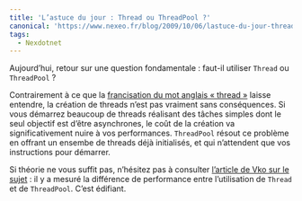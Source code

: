 ```yaml
---
title: 'L’astuce du jour : Thread ou ThreadPool ?'
canonical: 'https://www.nexeo.fr/blog/2009/10/06/lastuce-du-jour-thread-ou-threadpool/'
tags:
  - Nexdotnet
---
```


Aujourd’hui, retour sur une question fondamentale : faut-il utiliser `Thread` ou
`ThreadPool` ?

Contrairement à ce que la
[francisation du mot anglais «&nbsp;thread&nbsp;»](https://fr.wikipedia.org/wiki/Processus_l%C3%A9ger)
laisse entendre, la création de threads n’est pas vraiment sans conséquences. Si
vous démarrez beaucoup de <span lang="en">threads</span> réalisant des tâches
simples dont le seul objectif est d’être asynchrones, le coût de la création va
significativement nuire à vos performances. `ThreadPool` résout ce problème en
offrant un ensembe de threads déjà initialisés, et qui n’attendent que vos
instructions pour démarrer.

Si théorie ne vous suffit pas, n’hésitez pas à consulter
[l’article de Vko sur le sujet](http://blogs.codes-sources.com/vko/archive/2009/09/16/thread-ou-threadpool.aspx)
: il y a mesuré la différence de performance entre l’utilisation de `Thread` et
de `ThreadPool`. C’est édifiant.
